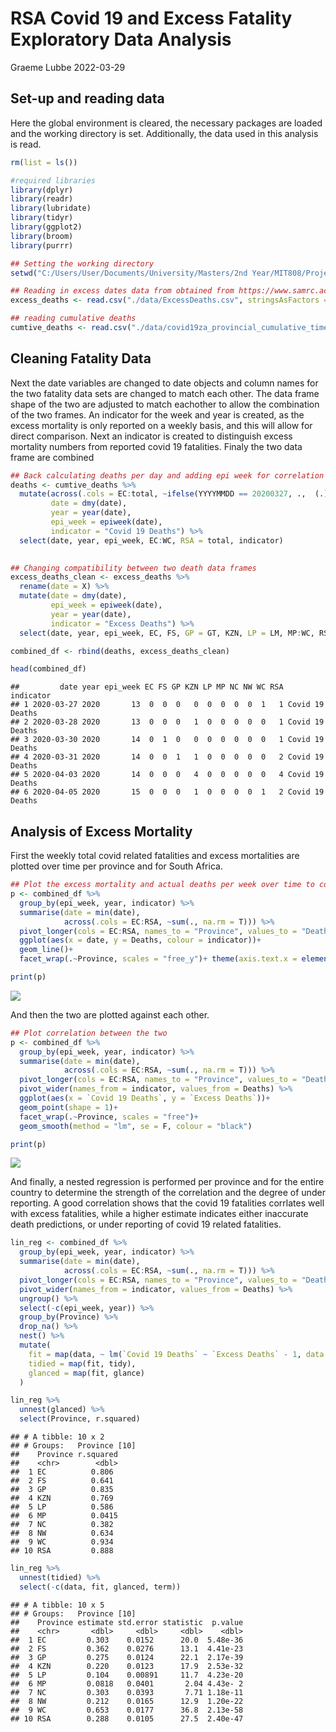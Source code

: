 RSA Covid 19 and Excess Fatality Exploratory Data Analysis
================
Graeme Lubbe
2022-03-29

## Set-up and reading data

Here the global environment is cleared, the necessary packages are
loaded and the working directory is set. Additionally, the data used in
this analysis is read.

``` r
rm(list = ls())

#required libraries
library(dplyr)
library(readr)
library(lubridate)
library(tidyr)
library(ggplot2)
library(broom)
library(purrr)

## Setting the working directory
setwd("C:/Users/User/Documents/University/Masters/2nd Year/MIT808/Project")

## Reading in excess dates data from obtained from https://www.samrc.ac.za/reports/report-weekly-deaths-south-africa
excess_deaths <- read.csv("./data/ExcessDeaths.csv", stringsAsFactors = F, sep = ";")

## reading cumulative deaths
cumtive_deaths <- read.csv("./data/covid19za_provincial_cumulative_timeline_deaths.csv", stringsAsFactors = F)
```

## Cleaning Fatality Data

Next the date variables are changed to date objects and column names for
the two fatality data sets are changed to match each other. The data
frame shape of the two are adjusted to match eachother to allow the
combination of the two frames. An indicator for the week and year is
created, as the excess mortality is only reported on a weekly basis, and
this will allow for direct comparison. Next an indicator is created to
distinguish excess mortality numbers from reported covid 19 fatalities.
Finaly the two data frame are combined

``` r
## Back calculating deaths per day and adding epi week for correlation anlysis with excess deaths
deaths <- cumtive_deaths %>% 
  mutate(across(.cols = EC:total, ~ifelse(YYYYMMDD == 20200327, .,  (.) - dplyr::lag(.))),
         date = dmy(date),
         year = year(date),
         epi_week = epiweek(date),
         indicator = "Covid 19 Deaths") %>% 
  select(date, year, epi_week, EC:WC, RSA = total, indicator)
  

## Changing compatibility between two death data frames
excess_deaths_clean <- excess_deaths %>%
  rename(date = X) %>% 
  mutate(date = dmy(date),
         epi_week = epiweek(date),
         year = year(date),
         indicator = "Excess Deaths") %>% 
  select(date, year, epi_week, EC, FS, GP = GT, KZN, LP = LM, MP:WC, RSA, indicator)

combined_df <- rbind(deaths, excess_deaths_clean) 

head(combined_df)
```

    ##         date year epi_week EC FS GP KZN LP MP NC NW WC RSA       indicator
    ## 1 2020-03-27 2020       13  0  0  0   0  0  0  0  0  1   1 Covid 19 Deaths
    ## 2 2020-03-28 2020       13  0  0  0   1  0  0  0  0  0   1 Covid 19 Deaths
    ## 3 2020-03-30 2020       14  0  1  0   0  0  0  0  0  0   1 Covid 19 Deaths
    ## 4 2020-03-31 2020       14  0  0  1   1  0  0  0  0  0   2 Covid 19 Deaths
    ## 5 2020-04-03 2020       14  0  0  0   4  0  0  0  0  0   4 Covid 19 Deaths
    ## 6 2020-04-05 2020       15  0  0  0   1  0  0  0  0  1   2 Covid 19 Deaths

## Analysis of Excess Mortality

First the weekly total covid related fatalities and excess mortalities
are plotted over time per province and for South Africa.

``` r
## Plot the excess mortality and actual deaths per week over time to compare trends
p <- combined_df %>% 
  group_by(epi_week, year, indicator) %>% 
  summarise(date = min(date),
            across(.cols = EC:RSA, ~sum(., na.rm = T))) %>% 
  pivot_longer(cols = EC:RSA, names_to = "Province", values_to = "Deaths") %>% 
  ggplot(aes(x = date, y = Deaths, colour = indicator))+
  geom_line()+
  facet_wrap(.~Province, scales = "free_y")+ theme(axis.text.x = element_text(angle = 90))

print(p)
```

![](ExcessDeathsEDA_files/figure-gfm/time_plot-1.png)<!-- -->

And then the two are plotted against each other.

``` r
## Plot correlation between the two
p <- combined_df %>% 
  group_by(epi_week, year, indicator) %>% 
  summarise(date = min(date),
            across(.cols = EC:RSA, ~sum(., na.rm = T))) %>% 
  pivot_longer(cols = EC:RSA, names_to = "Province", values_to = "Deaths") %>% 
  pivot_wider(names_from = indicator, values_from = Deaths) %>% 
  ggplot(aes(x = `Covid 19 Deaths`, y = `Excess Deaths`))+
  geom_point(shape = 1)+
  facet_wrap(.~Province, scales = "free")+
  geom_smooth(method = "lm", se = F, colour = "black")

print(p)
```

![](ExcessDeathsEDA_files/figure-gfm/versus-1.png)<!-- -->

And finally, a nested regression is performed per province and for the
entire country to determine the strength of the correlation and the
degree of under reporting. A good correlation shows that the covid 19
fatalities corrlates well with excess fatalities, while a higher
estimate indicates either inaccurate death predictions, or under
reporting of covid 19 related fatalities.

``` r
lin_reg <- combined_df %>% 
  group_by(epi_week, year, indicator) %>% 
  summarise(date = min(date),
            across(.cols = EC:RSA, ~sum(., na.rm = T))) %>% 
  pivot_longer(cols = EC:RSA, names_to = "Province", values_to = "Deaths") %>% 
  pivot_wider(names_from = indicator, values_from = Deaths) %>% 
  ungroup() %>%
  select(-c(epi_week, year)) %>% 
  group_by(Province) %>% 
  drop_na() %>% 
  nest() %>% 
  mutate(
    fit = map(data, ~ lm(`Covid 19 Deaths` ~ `Excess Deaths` - 1, data = .x)),
    tidied = map(fit, tidy),
    glanced = map(fit, glance)
  ) 
```

``` r
lin_reg %>% 
  unnest(glanced) %>% 
  select(Province, r.squared)
```

    ## # A tibble: 10 x 2
    ## # Groups:   Province [10]
    ##    Province r.squared
    ##    <chr>        <dbl>
    ##  1 EC          0.806 
    ##  2 FS          0.641 
    ##  3 GP          0.835 
    ##  4 KZN         0.769 
    ##  5 LP          0.586 
    ##  6 MP          0.0415
    ##  7 NC          0.382 
    ##  8 NW          0.634 
    ##  9 WC          0.934 
    ## 10 RSA         0.888

``` r
lin_reg %>% 
  unnest(tidied) %>% 
  select(-c(data, fit, glanced, term))
```

    ## # A tibble: 10 x 5
    ## # Groups:   Province [10]
    ##    Province estimate std.error statistic  p.value
    ##    <chr>       <dbl>     <dbl>     <dbl>    <dbl>
    ##  1 EC         0.303    0.0152      20.0  5.48e-36
    ##  2 FS         0.362    0.0276      13.1  4.41e-23
    ##  3 GP         0.275    0.0124      22.1  2.17e-39
    ##  4 KZN        0.220    0.0123      17.9  2.53e-32
    ##  5 LP         0.104    0.00891     11.7  4.23e-20
    ##  6 MP         0.0818   0.0401       2.04 4.43e- 2
    ##  7 NC         0.303    0.0393       7.71 1.18e-11
    ##  8 NW         0.212    0.0165      12.9  1.20e-22
    ##  9 WC         0.653    0.0177      36.8  2.13e-58
    ## 10 RSA        0.288    0.0105      27.5  2.40e-47
